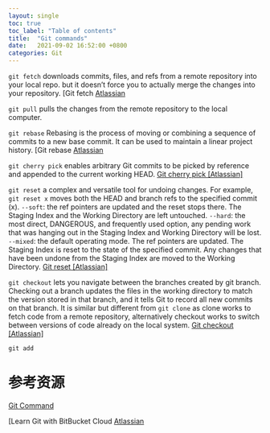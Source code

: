 ```yaml
---
layout: single
toc: true
toc_label: "Table of contents"
title:  "Git commands"
date:   2021-09-02 16:52:00 +0800
categories: Git
---
```


`git fetch`
downloads commits, files, and refs from a remote repository into your local repo. but it doesn’t force you to actually merge the changes into your repository. 
[Git fetch [Atlassian](https://www.atlassian.com/git/tutorials/syncing/git-fetch)

`git pull`
pulls the changes from the remote repository to the local computer.

`git rebase`
Rebasing is the process of moving or combining a sequence of commits to a new base commit. It can be used to maintain a linear project history.
[Git rebase [Atlassian](https://www.atlassian.com/git/tutorials/rewriting-history/git-rebase)

`git cherry pick`
enables arbitrary Git commits to be picked by reference and appended to the current working HEAD.
[Git cherry pick [Atlassian]](https://www.atlassian.com/git/tutorials/cherry-pick)

`git reset`
a complex and versatile tool for undoing changes. For example, `git reset x` moves both the HEAD and branch refs to the specified commit (x).
`--soft`: the ref pointers are updated and the reset stops there. The Staging Index and the Working Directory are left untouched.
`--hard`: the most direct, DANGEROUS, and frequently used option, any pending work that was hanging out in the Staging Index and Working Directory will be lost.
`--mixed`: the default operating mode. The ref pointers are updated. The Staging Index is reset to the state of the specified commit. Any changes that have been undone from the Staging Index are moved to the Working Directory.
[Git reset [Atlassian]](https://www.atlassian.com/git/tutorials/undoing-changes/git-reset)

`git checkout`
lets you navigate between the branches created by git branch. Checking out a branch updates the files in the working directory to match the version stored in that branch, and it tells Git to record all new commits on that branch.
It is similar but different from `git clone` as clone works to fetch code from a remote repository, alternatively checkout works to switch between versions of code already on the local system.
[Git checkout [Atlassian]](https://www.atlassian.com/git/tutorials/using-branches/git-checkout)

`git add`


# 参考资源
[Git Command](http://guides.beanstalkapp.com/version-control/common-git-commands.html)

[Learn Git with BitBucket Cloud [Atlassian](https://www.atlassian.com/git/tutorials/learn-git-with-bitbucket-cloud)
